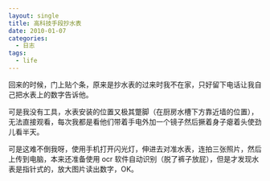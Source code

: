 ```yaml
---
layout: single
title: 高科技手段抄水表
date: 2010-01-07
categories:
  - 日志
tags:
  - life
---
```


回来的时候，门上贴个条，原来是抄水表的过来时我不在家，只好留下电话让我自己把水表上的数字告诉他。

可是我没有工具，水表安装的位置又极其蹩脚（在厨房水槽下方靠近墙的位置），无法直接观看，每次我都是看他们带着手电外加一个镜子然后撅着身子瘪着头使劲儿看半天。

可是这难不倒我呀，使用手机打开闪光灯，伸进去对准水表，连拍三张照片，然后上传到电脑，本来还准备使用 ocr 软件自动识别（脱了裤子放屁），但是才发现水表是指针式的，放大图片读出数字，OK。
